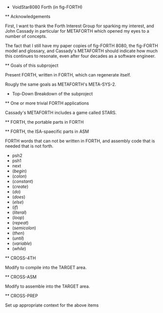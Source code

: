 * VoidStar8080 Forth (in fig-FORTH)

** Acknowledgements

First, I want to thank the Forth Interest Group for sparking my
interest, and John Cassady in particular for METAFORTH which opened my
eyes to a number of concepts.

The fact that I still have my paper copies of fig-FORTH 8080, the
fig-FORTH model and glossary, and Cassady's METAFORTH should indicate
how much this continues to resonate, even after four decades as a
software engineer.

** Goals of this subproject

Present FORTH, written in FORTH, which can regenerate itself.

Rougly the same goals as METAFORTH's META-SYS-2.

* Top-Down Breakdown of the subproject

** One or more trivial FORTH applications

Cassady's METAFORTH includes a game called STARS. 

** FORTH, the portable parts in FORTH

** FORTH, the ISA-spaecific parts in ASM

FORTH words that can not be written in FORTH,
and assembly code that is needed that is not forth.

- psh2
- psh1
- next
- (*begin*)
- (*colon*)
- (*constant*)
- (*create*)
- (*do*)
- (*does*)
- (*else*)
- (*if*)
- (*literal*)
- (*loop*)
- (*repeat*)
- (*semicolon*)
- (*then*)
- (*until*)
- (*variable*)
- (*while*)

** CROSS-4TH

Modify to compile into the TARGET area.

** CROSS-ASM

Modify to assemble into the TARGET area.

** CROSS-PREP

Set up appropriate context for the above items
